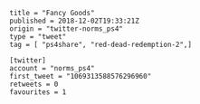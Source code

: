 ```
title = "Fancy Goods"
published = 2018-12-02T19:33:21Z
origin = "twitter-norms_ps4"
type = "tweet"
tag = [ "ps4share", "red-dead-redemption-2",]

[twitter]
account = "norms_ps4"
first_tweet = "1069313588576296960"
retweets = 0
favourites = 1
```

<p class='image'><img src='https://mnf.m17s.net/2018/12/02/Dtb3CivW0AEJetZ.jpg' alt=''></p>

